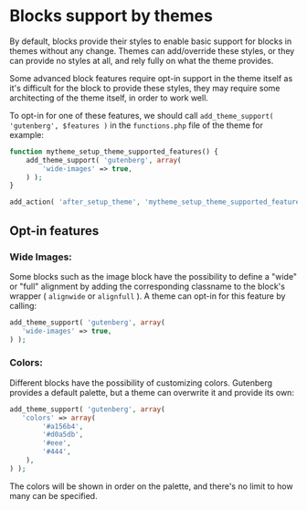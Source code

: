 # Blocks support by themes

By default, blocks provide their styles to enable basic support for blocks in themes without any change. Themes can add/override these styles, or they can provide no styles at all, and rely fully on what the theme provides.

Some advanced block features require opt-in support in the theme itself as it's difficult for the block to provide these styles, they may require some architecting of the theme itself, in order to work well.

To opt-in for one of these features, we should call `add_theme_support( 'gutenberg', $features )` in the `functions.php` file of the theme for example:

```php
function mytheme_setup_theme_supported_features() {
	add_theme_support( 'gutenberg', array(
		'wide-images' => true,
	) );
}

add_action( 'after_setup_theme', 'mytheme_setup_theme_supported_features' );
```

## Opt-in features

### Wide Images:

Some blocks such as the image block have the possibility to define a "wide" or "full" alignment by adding the corresponding classname to the block's wrapper ( `alignwide` or `alignfull` ). A theme can opt-in for this feature by calling:

```php
add_theme_support( 'gutenberg', array(
   'wide-images' => true,
) );
```

### Colors:

Different blocks have the possibility of customizing colors. Gutenberg provides a default palette, but a theme can overwrite it and provide its own:

```php
add_theme_support( 'gutenberg', array(
   'colors' => array(
		'#a156b4',
		'#d0a5db',
		'#eee',
		'#444',
	),
) );
```

The colors will be shown in order on the palette, and there's no limit to how many can be specified.
